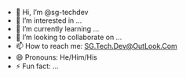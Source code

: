- 👋 Hi, I’m @sg-techdev
- 👀 I’m interested in ...
- 🌱 I’m currently learning ...
- 💞️ I’m looking to collaborate on ...
- 📫 How to reach me: SG.Tech.Dev@OutLook.Com
- 😄 Pronouns: He/Him/His
- ⚡ Fun fact: ...

<!---
sg-techdev/sg-techdev is a ✨ special ✨ repository because its `README.md` (this file) appears on your GitHub profile.
You can click the Preview link to take a look at your changes.
--->
